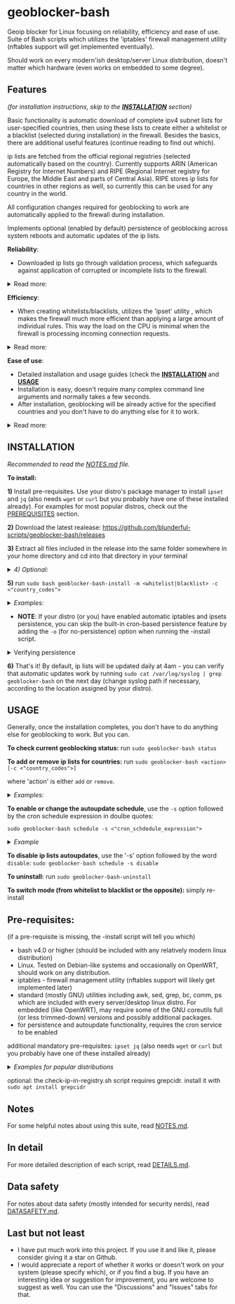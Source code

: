 # geoblocker-bash
Geoip blocker for Linux focusing on reliability, efficiency and ease of use. Suite of Bash scripts which utilizes the 'iptables' firewall management utility (nftables support will get implemented eventually).

Should work on every modern'ish desktop/server Linux distribution, doesn't matter which hardware (even works on embedded to some degree).
 
## Features
_(for installation instructions, skip to the [**INSTALLATION**](#INSTALLATION) section)_

Basic functionality is automatic download of complete ipv4 subnet lists for user-specified countries, then using these lists to create either a whitelist or a blacklist (selected during installation) in the firewall. Besides the basics, there are additional useful features (continue reading to find out which).

ip lists are fetched from the official regional registries (selected automatically based on the country). Currently supports ARIN (American Registry for Internet Numbers) and RIPE (Regional Internet registry for Europe, the Middle East and parts of Central Asia). RIPE stores ip lists for countries in other regions as well, so currently this can be used for any country in the world.

All configuration changes required for geoblocking to work are automatically applied to the firewall during installation.

Implements optional (enabled by default) persistence of geoblocking across system reboots and automatic updates of the ip lists.

**Reliability**:
- Downloaded ip lists go through validation process, which safeguards against application of corrupted or incomplete lists to the firewall.

<details> <summary>Read more:</summary>

- All scripts perform extensive error detection and handling, so if something goes wrong, chances for bad consequences are rather low. I estimate that somewhere between 60% and 80% of the code is error checking and error handling, so *a lot* of effort has been put into ensuring reliability.
- Automatic backup of the firewall state before any changes or updates (optional, enabled by default).
- The *backup script also has a restore command. In case an error occurs while applying changes to the firewall (which normally should never happen), or if you mess something up in the firewall, you can use it to restore the firewall to its previous state.
- If a user accidentally requests an action that is about to block their own country (which can happen both in blacklist mode and in whitelist mode), the *manage script will warn them and wait for their input before proceeding.
</details>

**Efficiency**:
- When creating whitelists/blacklists, utilizes the 'ipset' utility , which makes the firewall much more efficient than applying a large amount of individual rules. This way the load on the CPU is minimal when the firewall is processing incoming connection requests.

<details><summary>Read more:</summary>
  
- When creating new ipsets, calculates optimized ipset parameters in order to maximize performance and minimize memory consumption.
- Creating new ipsets is done efficiently, so normally it takes less than a second for a very large list (depending on the CPU of course).
- Only performs necessary actions. For example, if a list is up-to-date and already active in the firewall, it won't be re-validated and re-applied to the firewall until the data timestamp changes.
- List parsing and validation are implemented through efficient regex processing, so this is very quick: a fraction of a second for parsing and a few milliseconds for validation, for a very large list (at least on x86 CPU).
- The scripts perform all heavy-lifting operations (such as parsing and validating ip lists, or processing backups) in memory to avoid unnecessary storage device access. So they should be plenty fast even with a slow storage device. At the expense of some memory (which only matters for embedded systems - in my testing, OpenWRT router with 128MB of memory handles this easily).
- Scripts are only active for a short time when invoked either directly by the user or by a cron job (once after a reboot and then periodically for an auto-update - both cron jobs are optional and enabled by default).

</details>

**Ease of use**:
- Detailed installation and usage guides (check the [**INSTALLATION**](#INSTALLATION) and [**USAGE**](#USAGE)
- Installation is easy, doesn't require many complex command line arguments and normally takes a few seconds.
- After installation, geoblocking will be already active for the specified countries and you don't have to do anything else for it to work.

<details><summary>Read more:</summary>

- Has only 2 non-standard dependencies (_ipset_ and _jq_) which should be available from any modern'ish Linux distribution's package manager.
- Comes with an *uninstall script. Uninstallation normally takes about a second. It completely removes the suite, removes geoblocking firewall rules and restores pre-install firewall policies. No restart is required.
- Sane settings applied during installation by default, but also lots of command-line options for advanced users.
- Pre-installation, provides a utility _(check-ip-in-registry.sh)_ to check whether specific ip addresses you might want to blacklist or whitelist are indeed included in the list fetched from the registry.
- Post-installation, provides a utility (symlinked to _'geoblocker-bash'_) for the user to manage and change geoblocking config (adding or removing country codes, changing the cron schedule etc).
- Post-installation, provides a command _('geoblocker-bash status')_ to check geoblocking rules, active ipsets, and whether there are any issues.
- All that is well documented, read **TL;DR** and **NOTES** for more info. There is also the DETAILS.md file which describes each script and its options more in depth.
- Lots of comments in the code, in case you want to change something in it or learn how the scripts are working.
- Besides extensive documentation, each script displays detailed 'usage' info when executed with the '-h' option.
- Validates all user input, so if you make a mistake, it is unlikely that you break something - the scripts will just say that the input makes no sense and usually tell you what's wrong with it.
</details>

## **INSTALLATION**

_Recommended to read the [NOTES.md](/NOTES.md) file._

**To install:**

**1)** Install pre-requisites. Use your distro's package manager to install ```ipset``` and ```jq``` (also needs ```wget``` or ```curl``` but you probably have one of these installed already). For examples for most popular distros, check out the [PREREQUISITES](#PREREQUISITES) section.

**2)** Download the latest realease: https://github.com/blunderful-scripts/geoblocker-bash/releases

**3)** Extract all files included in the release into the same folder somewhere in your home directory and cd into that directory in your terminal

_<details><summary>4) Optional:</summary>_

- If intended use is whitelist and you want to install geoblocker-bash on a remote machine, you can run the check-ip-in-registry.sh script before installation to make sure that your public ip addresses are included in the ip list fetched from the internet registry.

_Example: (for US):_ ```bash check-ip-in-registry.sh -c US -i "8.8.8.8 8.8.4.4"``` _(if checking multiple ip addresses, use double quotes)_

- If intended use is blacklist and you know in advance some of the ip addresses you want to block, you can use check-ip-in-registry.sh script to verify that those ip addresses are included in the list fetched from the registry. The syntax is the same as above.

**Note**: check-ip-in-registry.sh has an additional pre-requisite: grepcidr. Install it with ```sudo apt install grepcidr```.

</details>

**5)** run ```sudo bash geoblocker-bash-install -m <whitelist|blacklist> -c <"country_codes">```
_<details><summary>Examples:</summary>_

- example (whitelist Germany and block all other countries): ```sudo bash geoblocker-bash-install -m whitelist -c DE```
- example (blacklist Germany and Netherlands and allow all other countries): ```sudo bash geoblocker-bash-install -m blacklist -c "DE NL"```

(when specifying multiple countries, put the list in double quotes)
</details>

- **NOTE**: If your distro (or you) have enabled automatic iptables and ipsets persistence, you can skip the built-in cron-based persistence feature by adding the ```-o``` (for no-persistence) option when running the -install script.

<details><summary>Verifying persistence</summary>

Generally automatic persistence of iptables and ipsets is not enabled for Debian or Ubuntu-based desktop distros (and probalby for most others). The easiest way to make sure is running the -install script with the ```-o``` option (for no-persistence) like so:

```sudo bash geoblocker-bash-install -m <whitelist|blacklist> -c <"country_codes"> -o```

then rebooting the computer, waiting 30 seconds and then running ```sudo geoblocker-bash status```. If it complains about incoherency between the config file and the firewall state then your distro and you have not enabled persistence. In that case, install again without the ```-o``` option for cron-based persistence, reboot again and test again (should not complain now). Installation normally takes just a few seconds, so it's not a big deal.

</details>

**6)** That's it! By default, ip lists will be updated daily at 4am - you can verify that automatic updates work by running ```sudo cat /var/log/syslog | grep geoblocker-bash``` on the next day (change syslog path if necessary, according to the location assigned by your distro).

## **USAGE**
Generally, once the installation completes, you don't have to do anything else for geoblocking to work. But you can.

**To check current geoblocking status:** run ```sudo geoblocker-bash status```

**To add or remove ip lists for countries:** run ```sudo geoblocker-bash <action> [-c <"country_codes">]```

where 'action' is either ```add``` or ```remove```.

_<details><summary>Examples:</summary>_
- example (to add ip lists for Germany and Netherlands): ```sudo geoblocker-bash add -c "DE NL"```
- example (to remove the ip list for Germany): ```sudo geoblocker-bash remove -c DE```
</details>

 **To enable or change the autoupdate schedule**, use the ```-s``` option followed by the cron schedule expression in doulbe quotes:

```sudo geoblocker-bash schedule -s <"cron_schdedule_expression">```

 _<details><summary>Example</summary>_

```sudo geoblocker-bash schedule -s "1 4 * * *"```

</details>

**To disable ip lists autoupdates**, use the '-s' option followed by the word ```disable```: ```sudo geoblocker-bash schedule -s disable```
 
**To uninstall:** run ```sudo geoblocker-bash-uninstall```

**To switch mode (from whitelist to blacklist or the opposite):** simply re-install

## **Pre-requisites**:
(if a pre-requisite is missing, the -install script will tell you which)
- bash v4.0 or higher (should be included with any relatively modern linux distribution)
- Linux. Tested on Debian-like systems and occasionally on OpenWRT, should work on any distribution.
- iptables - firewall management utility (nftables support will likely get implemented later)
- standard (mostly GNU) utilities including awk, sed, grep, bc, comm, ps which are included with every server/desktop linux distro. For embedded (like OpenWRT), may require some of the GNU coreutils full (or less trimmed-down) versions and possibly additional packages.
- for persistence and autoupdate functionality, requires the cron service to be enabled

additional mandatory pre-requisites: ```ipset jq``` (also needs ```wget``` or ```curl``` but you probably have one of these installed already)

_<details><summary>Examples for popular distributions</summary>_

Debian, Ubuntu, Linux Mint and any other Debian/Ubuntu derivative: ```sudo apt install ipset jq```

OpenSUSE: you may (?) need to add repositories to install jq and ipset as explained here:

https://software.opensuse.org/download/package?package=jq&project=utilities
https://software.opensuse.org/download/package?package=ipset&project=security%3Anetfilter

then run ```sudo zypper install ipset jq```

(if you have verified information, please le me know)

Arch: (you need the Extra repository enabled) ```sudo pacman -S ipset jq```

Fedora: Update yum database with dnf with ```sudo dnf makecache --refresh```. Next, install the dependencies with ```sudo dnf -y install ipset jq```

RHEL/CentOS: you need the EPEL Repository for ```jq```. I'm not an expert on RHEL and CentOS, so you'll need to figure some things out by yourself (and please let me know if you do so I update this guide), including how to add that repository to your specific OS version. Once the repo is added, run ```sudo yum update -y```. Next, install the dependencies with ```sudo yum install jq ipset```. I suspect it will then work as is but you may (?) need to also make some config changes, epsecially if using a specialized firewall management utility such as 'scf' which may preserve the iptables and ipsets between reboots (so you won't need to enable the suite's persistence feature). Anyway, I'd recommend after installing the suite, reboot your computer, wait 30 seconds and then run ```sudo geoblocker-bash status``` and see if it reports any issues.

</details>


optional: the check-ip-in-registry.sh script requires grepcidr. install it with ```sudo apt install grepcidr```

## **Notes**
For some helpful notes about using this suite, read [NOTES.md](/NOTES.md).

## **In detail**
For more detailed description of each script, read [DETAILS.md](/DETAILS.md).

## **Data safety**
For notes about data safety (mostly intended for security nerds), read [DATASAFETY.md](/DATASAFETY.md).

## **Last but not least**

- I have put much work into this project. If you use it and like it, please consider giving it a star on Github.
- I would appreciate a report of whether it works or doesn't work on your system (please specify which), or if you find a bug. If you have an interesting idea or suggestion for improvement, you are welcome to suggest as well. You can use the "Discussions" and "Issues" tabs for that.
